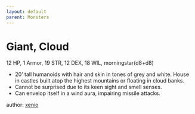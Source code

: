 ```yaml
---
layout: default
parent: Monsters
---
```

# Giant, Cloud
12 HP, 1 Armor, 19 STR, 12 DEX, 18 WIL, morningstar(d8+d8)  
- 20’ tall humanoids with hair and skin in tones of grey and white.   House in castles built atop the highest mountains or floating in cloud banks.  
- Cannot be surprised due to its keen sight and smell senses.  
- Can envelop itself in a wind aura, impairing missile attacks.  

author: [xenio](https://xenioinabottle.blogspot.com)

